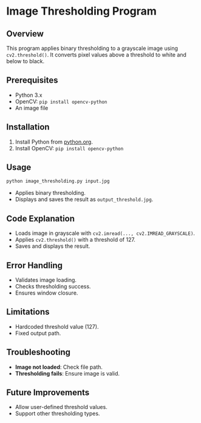 # Image Thresholding Program

## Overview
This program applies binary thresholding to a grayscale image using `cv2.threshold()`. It converts pixel values above a threshold to white and below to black.

## Prerequisites
- Python 3.x
- OpenCV: `pip install opencv-python`
- An image file

## Installation
1. Install Python from [python.org](https://www.python.org/).
2. Install OpenCV: `pip install opencv-python`

## Usage
```bash
python image_thresholding.py input.jpg
```
- Applies binary thresholding.
- Displays and saves the result as `output_threshold.jpg`.

## Code Explanation
- Loads image in grayscale with `cv2.imread(..., cv2.IMREAD_GRAYSCALE)`.
- Applies `cv2.threshold()` with a threshold of 127.
- Saves and displays the result.

## Error Handling
- Validates image loading.
- Checks thresholding success.
- Ensures window closure.

## Limitations
- Hardcoded threshold value (127).
- Fixed output path.

## Troubleshooting
- **Image not loaded**: Check file path.
- **Thresholding fails**: Ensure image is valid.

## Future Improvements
- Allow user-defined threshold values.
- Support other thresholding types.